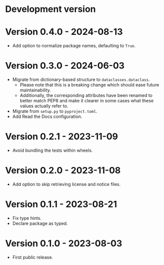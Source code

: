 # Development version

# Version 0.4.0 - 2024-08-13

* Add option to normalize package names, defaulting to `True`.

# Version 0.3.0 - 2024-06-03

* Migrate from dictionary-based structure to `dataclasses.dataclass`.
  * Please note that this is a breaking change which should ease future maintainability.
  * Additionally, the corresponding attributes have been renamed to better match PEP8
    and make it clearer in some cases what these values actually refer to. 
* Migrate from `setup.py` to `pyproject.toml`.
* Add Read the Docs configuration.

# Version 0.2.1 - 2023-11-09

* Avoid bundling the tests within wheels.

# Version 0.2.0 - 2023-11-08

* Add option to skip retrieving license and notice files.

# Version 0.1.1 - 2023-08-21

* Fix type hints.
* Declare package as typed.

# Version 0.1.0 - 2023-08-03

* First public release.
